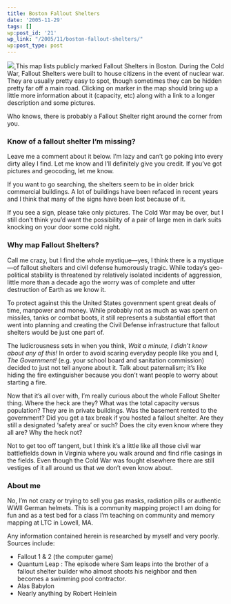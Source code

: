```yaml
---
title: Boston Fallout Shelters
date: '2005-11-29'
tags: []
wp:post_id: '21'
wp_link: "/2005/11/boston-fallout-shelters/"
wp:post_type: post
---
```


[ ![](http://static.flickr.com/26/60147098_db41ed6e01_t.jpg) ](http://flickr.com/photos/atomicworkshop/60147098/in/set-1299749) This map lists publicly marked Fallout Shelters in Boston. During the Cold War, Fallout Shelters were built to house citizens in the event of nuclear war. They are usually pretty easy to spot, though sometimes they can be hidden pretty far off a main road. Clicking on marker in the map should bring up a little more information about it (capacity, etc) along with a link to a longer description and some pictures.

Who knows, there is probably a Fallout Shelter right around the corner from you.

### Know of a fallout shelter I’m missing?

Leave me a comment about it below. I’m lazy and can’t go poking into every dirty alley I find. Let me know and I’ll definitely give you credit. If you’ve got pictures and geocoding, let me know.

If you want to go searching, the shelters seem to be in older brick commercial buildings. A lot of buildings have been refaced in recent years and I think that many of the signs have been lost because of it.

If you see a sign, please take only pictures. The Cold War may be over, but I still don’t think you’d want the possibility of a pair of large men in dark suits knocking on your door some cold night.

### Why map Fallout Shelters?

Call me crazy, but I find the whole mystique—yes, I think there is a mystique—of fallout shelters and civil defense humorously tragic. While today’s geo-political stability is threatened by relatively isolated incidents of aggression, little more than a decade ago the worry was of complete and utter destruction of Earth as we know it.

To protect against this the United States government spent great deals of time, manpower and money. While probably not as much as was spent on missiles, tanks or combat boots, it still represents a substantial effort that went into planning and creating the Civil Defense infrastructure that fallout shelters would be just one part of.

The ludicrousness sets in when you think, _Wait a minute, I didn’t know about any of this!_ In order to avoid scaring everyday people like you and I, _The Government!_ (e.g. your school board and sanitation commission) decided to just not tell anyone about it. Talk about paternalism; it’s like hiding the fire extinguisher because you don’t want people to worry about starting a fire.

Now that it’s all over with, I’m really curious about the whole Fallout Shelter thing. Where the heck are they? What was the total capacity versus population? They are in private buildings. Was the basement rented to the government? Did you get a tax break if you hosted a fallout shelter. Are they still a designated ‘safety area’ or such? Does the city even know where they all are? Why the heck not?

Not to get too off tangent, but I think it’s a little like all those civil war battlefields down in Virginia where you walk around and find rifle casings in the fields. Even though the Cold War was fought elsewhere there are still vestiges of it all around us that we don’t even know about.

### About me

No, I’m not crazy or trying to sell you gas masks, radiation pills or authentic WWII German helmets. This is a community mapping project I am doing for fun and as a test bed for a class I’m teaching on community and memory mapping at LTC in Lowell, MA.

Any information contained herein is researched by myself and very poorly. Sources include:

- Fallout 1 & 2 (the computer game)
- Quantum Leap : The episode where Sam leaps into the brother of a fallout shelter builder who almost shoots his neighbor and then becomes a swimming pool contractor.
- Alas Babylon
- Nearly anything by Robert Heinlein
